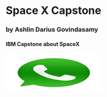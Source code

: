 # Space X Capstone
### by Ashlin Darius Govindasamy
#### IBM Capstone about SpaceX

<img src="https://github.com/ADGVLOGS/whatsapp-birthday-bot/blob/main/screenshots/580b57fcd9996e24bc43c543.png" width="250" height="100">

